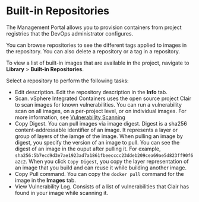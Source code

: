 # Built-in Repositories #

The Management Portal allows you to provision containers from project registries that the DevOps administrator configures. 

You can browse repositories to see the different tags applied to images in the repository. You can also delete a repository or a tag in a repository.

To view a list of built-in images that are available in the project, navigate to **Library** > **Built-in Repositories**.

Select a repository to perform the following tasks:

* Edit description. Edit the repository description in the **Info** tab.
* Scan. vSphere Integrated Containers uses the open source project Clair to scan images for known vulnerabilities. You can run a vulnerability scan on all images, on a per-project level, or on individual images. For more information, see [Vulnerability Scanning](../vic_cloud_admin/vulnerability_scanning.md)
* Copy Digest. You can pull images via image digest. Digest is a sha256 content-addressable identifier of an image. It represents a layer or group of layers of the iamge of the image. When pulling an image by digest, you specify the version of an image to pull. You can see the digest of an image in the ouput after pulling it. For example, `sha256:5b7ecd9d3e7ae1923ad7a1861fbeecccc23ddeb209cea69ae5d823ff90f6a2c2`. When you click `Copy Digest`, you copy the layer representation of an image that you build and can reuse it while building another image.
* Copy Pull command. You can copy the `docker pull` command for the image in the **Images** tab.
* View Vulnerability Log. Consists of a list of vulnerabilities that Clair has found in your image while scanning it.